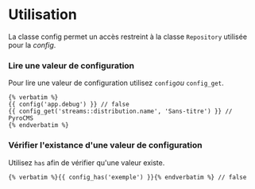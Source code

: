 # Utilisation

La classe config permet un accès restreint à la classe `Repository` utilisée pour la _config_.

### Lire une valeur de configuration

Pour lire une valeur de configuration utilisez `config`_ou_ `config_get`.

    {% verbatim %}
    {{ config('app.debug') }} // false
    {{ config_get('streams::distribution.name', 'Sans-titre') }} // PyroCMS
    {% endverbatim %}

### Vérifier l'existance d'une valeur de configuration

Utilisez `has` afin de vérifier qu'une valeur existe.

    {% verbatim %}{{ config_has('exemple') }}{% endverbatim %} // false
